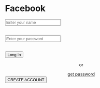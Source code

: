 <!DOCTYPE html>
<html lang="en">
<head>
  <meta charset="UTF-8">
  <meta http-equiv="X-UA-Compatible" content="IE=Edge">
  <meta name="viewport" content="width=device-width, initial-scale=1">

  <title>facebook</title>
  <link rel="stylesheet" href="style.css">
</head>

<body>
  <div id="DivAll">
    <div id="DIV">
      <h1 class="F">Facebook</h1>
      <label></label>
      <input type="text" id="name" placeholder="Enter your name">
      <h6 id="En"></h6>
      <label></label>
      <input type="password" id="pass" placeholder="Enter your password ">
      <h6 id="Ep"></h6>
      <button type="submit" id="btn">Long In</button>
      <center>
      <p id="or">or</p>
      <a href="">get password</a><br>
      </center>
      <button tyle="submit" id="btn1">CREATE ACCOUNT</button>
    </div>
  </div>
  
</body>
</html>
